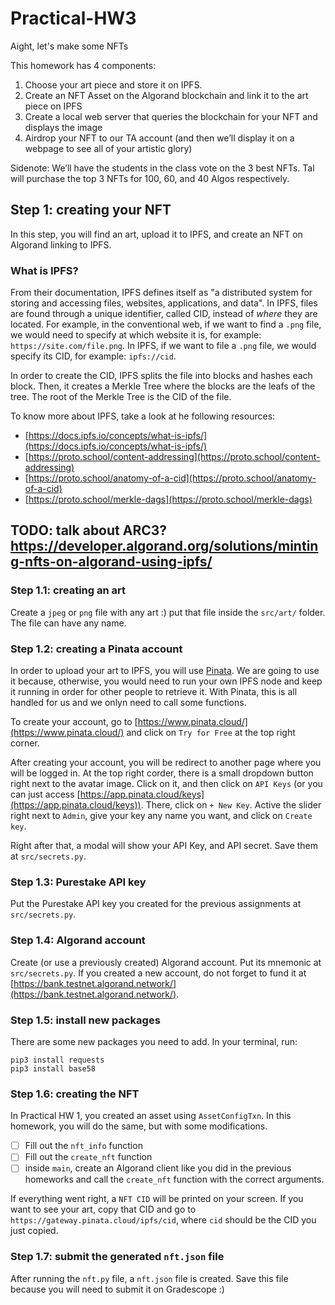 # Practical-HW3
Aight, let's make some NFTs

This homework has 4 components: 
1. Choose your art piece and store it on IPFS.
2. Create an NFT Asset on the Algorand blockchain and link it to the art piece on IPFS
3. Create a local web server that queries the blockchain for your NFT and displays the image
4. Airdrop your NFT to our TA account (and then we’ll display it on a webpage to see all of your artistic glory)

Sidenote: We’ll have the students in the class vote on the 3 best NFTs. Tal will purchase the top 3 NFTs for 100, 60, and 40 Algos respectively. 


## Step 1: creating your NFT
In this step, you will find an art, upload it to IPFS, and create an NFT on Algorand linking to IPFS.

### What is IPFS?
From their documentation, IPFS defines itself as "a distributed system for storing and accessing files, websites, applications, and data".
In IPFS, files are found through a unique identifier, called CID, instead of *where* they are located. For example, in the conventional web, if we want to find a `.png` file, we would need to specify at which website it is, for example: `https://site.com/file.png`. In IPFS, if we want to file a `.png` file, we would specify its CID, for example: `ipfs://cid`.

In order to create the CID, IPFS splits the file into blocks and hashes each block. Then, it creates a Merkle Tree where the blocks are the leafs of the tree. The root of the Merkle Tree is the CID of the file.

To know more about IPFS, take a look at he following resources:
- [https://docs.ipfs.io/concepts/what-is-ipfs/](https://docs.ipfs.io/concepts/what-is-ipfs/)
- [https://proto.school/content-addressing](https://proto.school/content-addressing)
- [https://proto.school/anatomy-of-a-cid](https://proto.school/anatomy-of-a-cid)
- [https://proto.school/merkle-dags](https://proto.school/merkle-dags)


## TODO: talk about ARC3? https://developer.algorand.org/solutions/minting-nfts-on-algorand-using-ipfs/

### Step 1.1: creating an art
Create a `jpeg` or `png` file with any art :) put that file inside the `src/art/` folder. The file can have any name.

### Step 1.2: creating a Pinata account
In order to upload your art to IPFS, you will use [Pinata](https://www.pinata.cloud/). We are going to use it because, otherwise, you would need to run your own IPFS node and keep it running in order for other people to retrieve it. With Pinata, this is all handled for us and we onlyn need to call some functions.

To create your account, go to [https://www.pinata.cloud/](https://www.pinata.cloud/) and click on `Try for Free` at the top right corner.

After creating your account, you will be redirect to another page where you will be logged in. At the top right corder, there is a small dropdown button right next to the avatar image. Click on it, and then click on `API Keys` (or you can just access [https://app.pinata.cloud/keys](https://app.pinata.cloud/keys)). There, click on `+ New Key`. Active the slider right next to `Admin`, give your key any name you want, and click on `Create key`.

Right after that, a modal will show your API Key, and API secret. Save them at `src/secrets.py`.

### Step 1.3: Purestake API key
Put the Purestake API key you created for the previous assignments at `src/secrets.py`.

### Step 1.4: Algorand account
Create (or use a previously created) Algorand account. Put its mnemonic at `src/secrets.py`. If you created a new account, do not forget to fund it at [https://bank.testnet.algorand.network/](https://bank.testnet.algorand.network/).

### Step 1.5: install new packages
There are some new packages you need to add. In your terminal, run:
```
pip3 install requests
pip3 install base58
```

### Step 1.6: creating the NFT
In Practical HW 1, you created an asset using `AssetConfigTxn`. In this homework, you will do the same, but with some modifications.

- [ ] Fill out the `nft_info` function
- [ ] Fill out the `create_nft` function
- [ ] inside `main`, create an Algorand client like you did in the previous homeworks and call the `create_nft` function with the correct arguments.

If everything went right, a `NFT CID` will be printed on your screen. If you want to see your art, copy that CID and go to `https://gateway.pinata.cloud/ipfs/cid`, where `cid` should be the CID you just copied.

### Step 1.7: submit the generated `nft.json` file
After running the `nft.py` file, a `nft.json` file is created. Save this file because you will need to submit it on Gradescope :)
